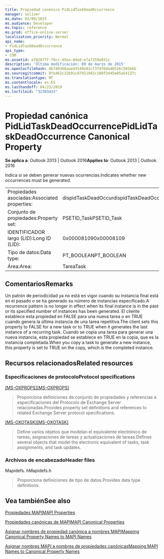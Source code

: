 ```yaml
---
title: Propiedad canónica PidLidTaskDeadOccurrence
manager: soliver
ms.date: 03/09/2015
ms.audience: Developer
ms.topic: reference
ms.prod: office-online-server
localization_priority: Normal
api_name:
- PidLidTaskDeadOccurrence
api_type:
- COM
ms.assetid: e78287ff-f8cc-45ea-8da8-e7a7359e651c
description: 'Última modificación: 09 de marzo de 2015'
ms.openlocfilehash: 0b740368aae43549e81cf3f4f6de40526c505b6b
ms.sourcegitcommit: 8fe462c32b91c87911942c188f3445e85a54137c
ms.translationtype: MT
ms.contentlocale: es-ES
ms.lasthandoff: 04/23/2019
ms.locfileid: "32303433"
---
```

# <a name="pidlidtaskdeadoccurrence-canonical-property"></a><span data-ttu-id="94890-103">Propiedad canónica PidLidTaskDeadOccurrence</span><span class="sxs-lookup"><span data-stu-id="94890-103">PidLidTaskDeadOccurrence Canonical Property</span></span>

  
  
<span data-ttu-id="94890-104">**Se aplica a**: Outlook 2013 | Outlook 2016</span><span class="sxs-lookup"><span data-stu-id="94890-104">**Applies to**: Outlook 2013 | Outlook 2016</span></span> 
  
<span data-ttu-id="94890-105">Indica si se deben generar nuevas ocurrencias.</span><span class="sxs-lookup"><span data-stu-id="94890-105">Indicates whether new occurrences must be generated.</span></span>
  
|||
|:-----|:-----|
|<span data-ttu-id="94890-106">Propiedades asociadas:</span><span class="sxs-lookup"><span data-stu-id="94890-106">Associated properties:</span></span>  <br/> |<span data-ttu-id="94890-107">dispidTaskDeadOccur</span><span class="sxs-lookup"><span data-stu-id="94890-107">dispidTaskDeadOccur</span></span>  <br/> |
|<span data-ttu-id="94890-108">Conjunto de propiedades:</span><span class="sxs-lookup"><span data-stu-id="94890-108">Property set:</span></span>  <br/> |<span data-ttu-id="94890-109">PSETID_Task</span><span class="sxs-lookup"><span data-stu-id="94890-109">PSETID_Task</span></span>  <br/> |
|<span data-ttu-id="94890-110">IDENTIFICADOR largo (LID):</span><span class="sxs-lookup"><span data-stu-id="94890-110">Long ID (LID):</span></span>  <br/> |<span data-ttu-id="94890-111">0x00008109</span><span class="sxs-lookup"><span data-stu-id="94890-111">0x00008109</span></span>  <br/> |
|<span data-ttu-id="94890-112">Tipo de datos:</span><span class="sxs-lookup"><span data-stu-id="94890-112">Data type:</span></span>  <br/> |<span data-ttu-id="94890-113">PT_BOOLEAN</span><span class="sxs-lookup"><span data-stu-id="94890-113">PT_BOOLEAN</span></span>  <br/> |
|<span data-ttu-id="94890-114">Área:</span><span class="sxs-lookup"><span data-stu-id="94890-114">Area:</span></span>  <br/> |<span data-ttu-id="94890-115">Tarea</span><span class="sxs-lookup"><span data-stu-id="94890-115">Task</span></span>  <br/> |
   
## <a name="remarks"></a><span data-ttu-id="94890-116">Comentarios</span><span class="sxs-lookup"><span data-stu-id="94890-116">Remarks</span></span>

<span data-ttu-id="94890-117">Un patrón de periodicidad ya no está en vigor cuando su instancia final está en el pasado o se ha generado su número de instancias especificado.</span><span class="sxs-lookup"><span data-stu-id="94890-117">A recurrence pattern is no longer in effect when its final instance is in the past or its specified number of instances has been generated.</span></span> <span data-ttu-id="94890-118">El cliente establece esta propiedad en FALSE para una nueva tarea o en TRUE cuando genera la última instancia de una tarea repetitiva.</span><span class="sxs-lookup"><span data-stu-id="94890-118">The client sets this property to FALSE for a new task or to TRUE when it generates the last instance of a recurring task.</span></span> <span data-ttu-id="94890-119">Cuando se copia una tarea para generar una nueva instancia, esta propiedad se establece en TRUE en la copia, que es la instancia completada.</span><span class="sxs-lookup"><span data-stu-id="94890-119">When you copy a task to generate a new instance, this property is set to TRUE on the copy, which is the completed instance.</span></span>
  
## <a name="related-resources"></a><span data-ttu-id="94890-120">Recursos relacionados</span><span class="sxs-lookup"><span data-stu-id="94890-120">Related resources</span></span>

### <a name="protocol-specifications"></a><span data-ttu-id="94890-121">Especificaciones de protocolo</span><span class="sxs-lookup"><span data-stu-id="94890-121">Protocol specifications</span></span>

<span data-ttu-id="94890-122">[[MS-OXPROPS]](https://msdn.microsoft.com/library/f6ab1613-aefe-447d-a49c-18217230b148%28Office.15%29.aspx)</span><span class="sxs-lookup"><span data-stu-id="94890-122">[[MS-OXPROPS]](https://msdn.microsoft.com/library/f6ab1613-aefe-447d-a49c-18217230b148%28Office.15%29.aspx)</span></span>
  
> <span data-ttu-id="94890-123">Proporciona definiciones de conjunto de propiedades y referencias a especificaciones del Protocolo de Exchange Server relacionadas.</span><span class="sxs-lookup"><span data-stu-id="94890-123">Provides property set definitions and references to related Exchange Server protocol specifications.</span></span>
    
<span data-ttu-id="94890-124">[[MS-OXOTASK]](https://msdn.microsoft.com/library/55600ec0-6195-4730-8436-59c7931ef27e%28Office.15%29.aspx)</span><span class="sxs-lookup"><span data-stu-id="94890-124">[[MS-OXOTASK]](https://msdn.microsoft.com/library/55600ec0-6195-4730-8436-59c7931ef27e%28Office.15%29.aspx)</span></span>
  
> <span data-ttu-id="94890-125">Define varios objetos que modelan el equivalente electrónico de tareas, asignaciones de tareas y actualizaciones de tareas.</span><span class="sxs-lookup"><span data-stu-id="94890-125">Defines several objects that model the electronic equivalent of tasks, task assignments, and task updates.</span></span> 
    
### <a name="header-files"></a><span data-ttu-id="94890-126">Archivos de encabezado</span><span class="sxs-lookup"><span data-stu-id="94890-126">Header files</span></span>

<span data-ttu-id="94890-127">Mapidefs. h</span><span class="sxs-lookup"><span data-stu-id="94890-127">Mapidefs.h</span></span>
  
> <span data-ttu-id="94890-128">Proporciona definiciones de tipo de datos.</span><span class="sxs-lookup"><span data-stu-id="94890-128">Provides data type definitions.</span></span>
    
## <a name="see-also"></a><span data-ttu-id="94890-129">Vea también</span><span class="sxs-lookup"><span data-stu-id="94890-129">See also</span></span>



[<span data-ttu-id="94890-130">Propiedades MAPI</span><span class="sxs-lookup"><span data-stu-id="94890-130">MAPI Properties</span></span>](mapi-properties.md)
  
[<span data-ttu-id="94890-131">Propiedades canónicas de MAPI</span><span class="sxs-lookup"><span data-stu-id="94890-131">MAPI Canonical Properties</span></span>](mapi-canonical-properties.md)
  
[<span data-ttu-id="94890-132">Asignar nombres de propiedad canónica a nombres MAPI</span><span class="sxs-lookup"><span data-stu-id="94890-132">Mapping Canonical Property Names to MAPI Names</span></span>](mapping-canonical-property-names-to-mapi-names.md)
  
[<span data-ttu-id="94890-133">Asignar nombres MAPI a nombres de propiedades canónicas</span><span class="sxs-lookup"><span data-stu-id="94890-133">Mapping MAPI Names to Canonical Property Names</span></span>](mapping-mapi-names-to-canonical-property-names.md)

